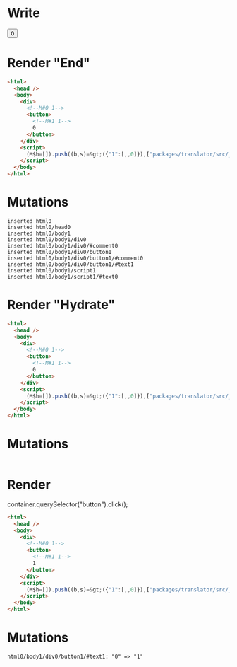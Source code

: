 # Write
  <div><!M#0 1><button><!M#1 1>0</button></div><script>(M$h=[]).push((b,s)=>({"1":[,,0]}),["packages/translator/src/__tests__/fixtures/basic-component/components/counter.marko_0_clickCount",1,])</script>


# Render "End"
```html
<html>
  <head />
  <body>
    <div>
      <!--M#0 1-->
      <button>
        <!--M#1 1-->
        0
      </button>
    </div>
    <script>
      (M$h=[]).push((b,s)=&gt;({"1":[,,0]}),["packages/translator/src/__tests__/fixtures/basic-component/components/counter.marko_0_clickCount",1,])
    </script>
  </body>
</html>
```

# Mutations
```
inserted html0
inserted html0/head0
inserted html0/body1
inserted html0/body1/div0
inserted html0/body1/div0/#comment0
inserted html0/body1/div0/button1
inserted html0/body1/div0/button1/#comment0
inserted html0/body1/div0/button1/#text1
inserted html0/body1/script1
inserted html0/body1/script1/#text0
```


# Render "Hydrate"
```html
<html>
  <head />
  <body>
    <div>
      <!--M#0 1-->
      <button>
        <!--M#1 1-->
        0
      </button>
    </div>
    <script>
      (M$h=[]).push((b,s)=&gt;({"1":[,,0]}),["packages/translator/src/__tests__/fixtures/basic-component/components/counter.marko_0_clickCount",1,])
    </script>
  </body>
</html>
```

# Mutations
```

```


# Render 
container.querySelector("button").click();

```html
<html>
  <head />
  <body>
    <div>
      <!--M#0 1-->
      <button>
        <!--M#1 1-->
        1
      </button>
    </div>
    <script>
      (M$h=[]).push((b,s)=&gt;({"1":[,,0]}),["packages/translator/src/__tests__/fixtures/basic-component/components/counter.marko_0_clickCount",1,])
    </script>
  </body>
</html>
```

# Mutations
```
html0/body1/div0/button1/#text1: "0" => "1"
```
